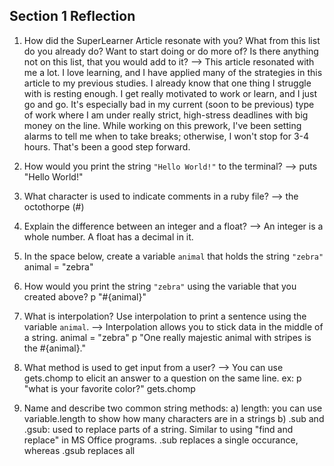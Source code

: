 ## Section 1 Reflection

1. How did the SuperLearner Article resonate with you? What from this list do you already do? Want to start doing or do more of? Is there anything not on this list, that you would add to it?
--> This article resonated with me a lot. I love learning, and I have applied many of the strategies in this article to my previous studies. I already know that one thing I struggle with is resting enough. I get really motivated to work or learn, and I just go and go. It's especially bad in my current (soon to be previous) type of work where I am under really strict, high-stress deadlines with big money on the line. While working on this prework, I've been setting alarms to tell me when to take breaks; otherwise, I won't stop for 3-4 hours. That's been a good step forward.

1. How would you print the string `"Hello World!"` to the terminal?
--> puts "Hello World!"

1. What character is used to indicate comments in a ruby file?
--> the octothorpe (#)

1. Explain the difference between an integer and a float?
--> An integer is a whole number. A float has a decimal in it.

1. In the space below, create a variable `animal` that holds the string `"zebra"`
animal = "zebra"

1. How would you print the string `"zebra"` using the variable that you created above?
p "#{animal}"

1. What is interpolation? Use interpolation to print a sentence using the variable `animal`.
--> Interpolation allows you to stick data in the middle of a string.
animal = "zebra"
p "One really majestic animal with stripes is the #{animal}."

1. What method is used to get input from a user?
--> You can use gets.chomp to elicit an answer to a question on the same line.
ex:
p "what is your favorite color?"
gets.chomp

1. Name and describe two common string methods:
a) length: you can use variable.length to show how many characters are in a strings
b) .sub and .gsub: used to replace parts of a string. Similar to using "find and replace" in MS Office programs.
.sub replaces a single occurance, whereas .gsub replaces all 
